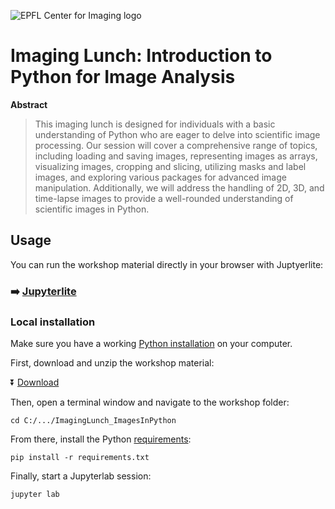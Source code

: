 ![EPFL Center for Imaging logo](https://imaging.epfl.ch/resources/logo-for-gitlab.svg)
# Imaging Lunch: Introduction to Python for Image Analysis

**Abstract**

> This imaging lunch is designed for individuals with a basic understanding of Python who are eager to delve into scientific image processing. Our session will cover a comprehensive range of topics, including loading and saving images, representing images as arrays, visualizing images, cropping and slicing, utilizing masks and label images, and exploring various packages for advanced image manipulation. Additionally, we will address the handling of 2D, 3D, and time-lapse images to provide a well-rounded understanding of scientific images in Python.

## Usage

You can run the workshop material directly in your browser with Juptyerlite:

### ➡️ [Jupyterlite](https://epfl-center-for-imaging.github.io/python-intro-images/lab/index.html?path=python-intro%2FContent.ipynb)

### Local installation

Make sure you have a working [Python installation](https://epfl-center-for-imaging.github.io/python-setup/) on your computer.

First, download and unzip the workshop material:

⏬ [Download](https://github.com/EPFL-Center-for-Imaging/ImagingLunch_ImagesInPython/archive/refs/heads/main.zip)

Then, open a terminal window and navigate to the workshop folder:

```
cd C:/.../ImagingLunch_ImagesInPython
```

From there, install the Python [requirements](./requirements.txt):

```
pip install -r requirements.txt
```

Finally, start a Jupyterlab session:

```bash
jupyter lab
```
